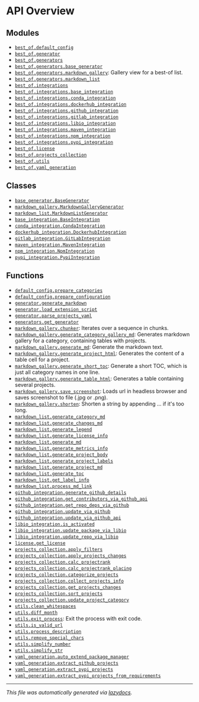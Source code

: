 <!-- markdownlint-disable -->

# API Overview

## Modules

- [`best_of.default_config`](./best_of.default_config.md#module-best_ofdefault_config)
- [`best_of.generator`](./best_of.generator.md#module-best_ofgenerator)
- [`best_of.generators`](./best_of.generators.md#module-best_ofgenerators)
- [`best_of.generators.base_generator`](./best_of.generators.base_generator.md#module-best_ofgeneratorsbase_generator)
- [`best_of.generators.markdown_gallery`](./best_of.generators.markdown_gallery.md#module-best_ofgeneratorsmarkdown_gallery): Gallery view for a best-of list.
- [`best_of.generators.markdown_list`](./best_of.generators.markdown_list.md#module-best_ofgeneratorsmarkdown_list)
- [`best_of.integrations`](./best_of.integrations.md#module-best_ofintegrations)
- [`best_of.integrations.base_integration`](./best_of.integrations.base_integration.md#module-best_ofintegrationsbase_integration)
- [`best_of.integrations.conda_integration`](./best_of.integrations.conda_integration.md#module-best_ofintegrationsconda_integration)
- [`best_of.integrations.dockerhub_integration`](./best_of.integrations.dockerhub_integration.md#module-best_ofintegrationsdockerhub_integration)
- [`best_of.integrations.github_integration`](./best_of.integrations.github_integration.md#module-best_ofintegrationsgithub_integration)
- [`best_of.integrations.gitlab_integration`](./best_of.integrations.gitlab_integration.md#module-best_ofintegrationsgitlab_integration)
- [`best_of.integrations.libio_integration`](./best_of.integrations.libio_integration.md#module-best_ofintegrationslibio_integration)
- [`best_of.integrations.maven_integration`](./best_of.integrations.maven_integration.md#module-best_ofintegrationsmaven_integration)
- [`best_of.integrations.npm_integration`](./best_of.integrations.npm_integration.md#module-best_ofintegrationsnpm_integration)
- [`best_of.integrations.pypi_integration`](./best_of.integrations.pypi_integration.md#module-best_ofintegrationspypi_integration)
- [`best_of.license`](./best_of.license.md#module-best_oflicense)
- [`best_of.projects_collection`](./best_of.projects_collection.md#module-best_ofprojects_collection)
- [`best_of.utils`](./best_of.utils.md#module-best_ofutils)
- [`best_of.yaml_generation`](./best_of.yaml_generation.md#module-best_ofyaml_generation)

## Classes

- [`base_generator.BaseGenerator`](./best_of.generators.base_generator.md#class-basegenerator)
- [`markdown_gallery.MarkdownGalleryGenerator`](./best_of.generators.markdown_gallery.md#class-markdowngallerygenerator)
- [`markdown_list.MarkdownListGenerator`](./best_of.generators.markdown_list.md#class-markdownlistgenerator)
- [`base_integration.BaseIntegration`](./best_of.integrations.base_integration.md#class-baseintegration)
- [`conda_integration.CondaIntegration`](./best_of.integrations.conda_integration.md#class-condaintegration)
- [`dockerhub_integration.DockerhubIntegration`](./best_of.integrations.dockerhub_integration.md#class-dockerhubintegration)
- [`gitlab_integration.GitLabIntegration`](./best_of.integrations.gitlab_integration.md#class-gitlabintegration)
- [`maven_integration.MavenIntegration`](./best_of.integrations.maven_integration.md#class-mavenintegration)
- [`npm_integration.NpmIntegration`](./best_of.integrations.npm_integration.md#class-npmintegration)
- [`pypi_integration.PypiIntegration`](./best_of.integrations.pypi_integration.md#class-pypiintegration)

## Functions

- [`default_config.prepare_categories`](./best_of.default_config.md#function-prepare_categories)
- [`default_config.prepare_configuration`](./best_of.default_config.md#function-prepare_configuration)
- [`generator.generate_markdown`](./best_of.generator.md#function-generate_markdown)
- [`generator.load_extension_script`](./best_of.generator.md#function-load_extension_script)
- [`generator.parse_projects_yaml`](./best_of.generator.md#function-parse_projects_yaml)
- [`generators.get_generator`](./best_of.generators.md#function-get_generator)
- [`markdown_gallery.chunker`](./best_of.generators.markdown_gallery.md#function-chunker): Iterates over a sequence in chunks.
- [`markdown_gallery.generate_category_gallery_md`](./best_of.generators.markdown_gallery.md#function-generate_category_gallery_md): Generates markdown gallery for a category, containing tables with projects.
- [`markdown_gallery.generate_md`](./best_of.generators.markdown_gallery.md#function-generate_md): Generate the markdown text.
- [`markdown_gallery.generate_project_html`](./best_of.generators.markdown_gallery.md#function-generate_project_html): Generates the content of a table cell for a project.
- [`markdown_gallery.generate_short_toc`](./best_of.generators.markdown_gallery.md#function-generate_short_toc): Generate a short TOC, which is just all category names in one line.
- [`markdown_gallery.generate_table_html`](./best_of.generators.markdown_gallery.md#function-generate_table_html): Generates a table containing several projects.
- [`markdown_gallery.save_screenshot`](./best_of.generators.markdown_gallery.md#function-save_screenshot): Loads url in headless browser and saves screenshot to file (.jpg or .png).
- [`markdown_gallery.shorten`](./best_of.generators.markdown_gallery.md#function-shorten): Shorten a string by appending ... if it's too long.
- [`markdown_list.generate_category_md`](./best_of.generators.markdown_list.md#function-generate_category_md)
- [`markdown_list.generate_changes_md`](./best_of.generators.markdown_list.md#function-generate_changes_md)
- [`markdown_list.generate_legend`](./best_of.generators.markdown_list.md#function-generate_legend)
- [`markdown_list.generate_license_info`](./best_of.generators.markdown_list.md#function-generate_license_info)
- [`markdown_list.generate_md`](./best_of.generators.markdown_list.md#function-generate_md)
- [`markdown_list.generate_metrics_info`](./best_of.generators.markdown_list.md#function-generate_metrics_info)
- [`markdown_list.generate_project_body`](./best_of.generators.markdown_list.md#function-generate_project_body)
- [`markdown_list.generate_project_labels`](./best_of.generators.markdown_list.md#function-generate_project_labels)
- [`markdown_list.generate_project_md`](./best_of.generators.markdown_list.md#function-generate_project_md)
- [`markdown_list.generate_toc`](./best_of.generators.markdown_list.md#function-generate_toc)
- [`markdown_list.get_label_info`](./best_of.generators.markdown_list.md#function-get_label_info)
- [`markdown_list.process_md_link`](./best_of.generators.markdown_list.md#function-process_md_link)
- [`github_integration.generate_github_details`](./best_of.integrations.github_integration.md#function-generate_github_details)
- [`github_integration.get_contributors_via_github_api`](./best_of.integrations.github_integration.md#function-get_contributors_via_github_api)
- [`github_integration.get_repo_deps_via_github`](./best_of.integrations.github_integration.md#function-get_repo_deps_via_github)
- [`github_integration.update_via_github`](./best_of.integrations.github_integration.md#function-update_via_github)
- [`github_integration.update_via_github_api`](./best_of.integrations.github_integration.md#function-update_via_github_api)
- [`libio_integration.is_activated`](./best_of.integrations.libio_integration.md#function-is_activated)
- [`libio_integration.update_package_via_libio`](./best_of.integrations.libio_integration.md#function-update_package_via_libio)
- [`libio_integration.update_repo_via_libio`](./best_of.integrations.libio_integration.md#function-update_repo_via_libio)
- [`license.get_license`](./best_of.license.md#function-get_license)
- [`projects_collection.apply_filters`](./best_of.projects_collection.md#function-apply_filters)
- [`projects_collection.apply_projects_changes`](./best_of.projects_collection.md#function-apply_projects_changes)
- [`projects_collection.calc_projectrank`](./best_of.projects_collection.md#function-calc_projectrank)
- [`projects_collection.calc_projectrank_placing`](./best_of.projects_collection.md#function-calc_projectrank_placing)
- [`projects_collection.categorize_projects`](./best_of.projects_collection.md#function-categorize_projects)
- [`projects_collection.collect_projects_info`](./best_of.projects_collection.md#function-collect_projects_info)
- [`projects_collection.get_projects_changes`](./best_of.projects_collection.md#function-get_projects_changes)
- [`projects_collection.sort_projects`](./best_of.projects_collection.md#function-sort_projects)
- [`projects_collection.update_project_category`](./best_of.projects_collection.md#function-update_project_category)
- [`utils.clean_whitespaces`](./best_of.utils.md#function-clean_whitespaces)
- [`utils.diff_month`](./best_of.utils.md#function-diff_month)
- [`utils.exit_process`](./best_of.utils.md#function-exit_process): Exit the process with exit code.
- [`utils.is_valid_url`](./best_of.utils.md#function-is_valid_url)
- [`utils.process_description`](./best_of.utils.md#function-process_description)
- [`utils.remove_special_chars`](./best_of.utils.md#function-remove_special_chars)
- [`utils.simplify_number`](./best_of.utils.md#function-simplify_number)
- [`utils.simplify_str`](./best_of.utils.md#function-simplify_str)
- [`yaml_generation.auto_extend_package_manager`](./best_of.yaml_generation.md#function-auto_extend_package_manager)
- [`yaml_generation.extract_github_projects`](./best_of.yaml_generation.md#function-extract_github_projects)
- [`yaml_generation.extract_pypi_projects`](./best_of.yaml_generation.md#function-extract_pypi_projects)
- [`yaml_generation.extract_pypi_projects_from_requirements`](./best_of.yaml_generation.md#function-extract_pypi_projects_from_requirements)


---

_This file was automatically generated via [lazydocs](https://github.com/ml-tooling/lazydocs)._
